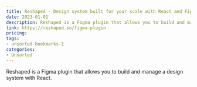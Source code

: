 ```yaml
---
title: Reshaped - Design system built for your scale with React and Figma
date: 2023-01-01
description: Reshaped is a Figma plugin that allows you to build and manage a design system with React.
link: https://reshaped.so/figma-plugin
pricing: 
tags: 
- unsorted-bookmarks-1 
categories: 
- Unsorted 
---
```


Reshaped is a Figma plugin that allows you to build and manage a design system with React.